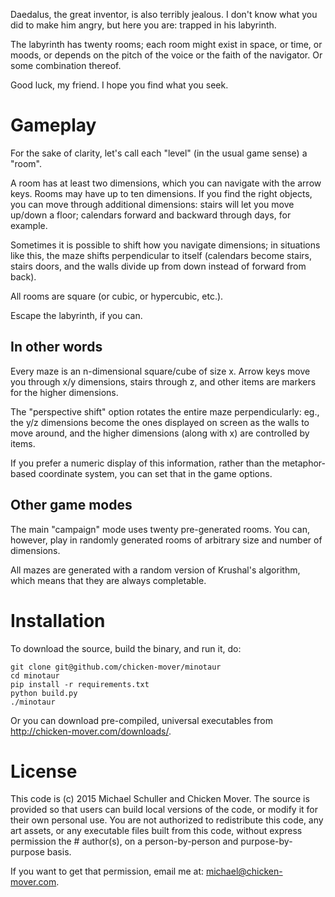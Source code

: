Daedalus, the great inventor, is also terribly jealous. I don't know what you
did to make him angry, but here you are: trapped in his labyrinth.

The labyrinth has twenty rooms; each room might exist in space, or time, or 
moods, or depends on the pitch of the voice or the faith of the navigator. Or
some combination thereof.

Good luck, my friend. I hope you find what you seek.

# Gameplay

For the sake of clarity, let's call each "level" (in the usual game sense) a
"room".

A room has at least two dimensions, which you can navigate with the arrow keys.
Rooms may have up to ten dimensions. If you find the right objects, you can move
through additional dimensions: stairs will let you move up/down a floor; 
calendars forward and backward through days, for example.

Sometimes it is possible to shift how you navigate dimensions; in situations
like this, the maze shifts perpendicular to itself (calendars become stairs,
stairs doors, and the walls divide up from down instead of forward from back).

All rooms are square (or cubic, or hypercubic, etc.).

Escape the labyrinth, if you can.

## In other words

Every maze is an n-dimensional square/cube of size x. Arrow keys move you
through x/y dimensions, stairs through z, and other items are markers for the
higher dimensions.

The "perspective shift" option rotates the entire maze perpendicularly: eg., the
y/z dimensions become the ones displayed on screen as the walls to move around,
and the higher dimensions (along with x) are controlled by items.

If you prefer a numeric display of this information, rather than the metaphor-
based coordinate system, you can set that in the game options.

## Other game modes

The main "campaign" mode uses twenty pre-generated rooms. You can, however, play
in randomly generated rooms of arbitrary size and number of dimensions.

All mazes are generated with a random version of Krushal's algorithm, which
means that they are always completable.

# Installation

To download the source, build the binary, and run it, do:
```
git clone git@github.com/chicken-mover/minotaur
cd minotaur
pip install -r requirements.txt
python build.py
./minotaur
```

Or you can download pre-compiled, universal executables from 
http://chicken-mover.com/downloads/.

# License

This code is (c) 2015 Michael Schuller and Chicken Mover. The source is provided
so that users can build local versions of the code, or modify it for their own
personal use. You are not authorized to redistribute this code, any art assets,
or any executable files built from this code, without express permission the #
author(s), on a person-by-person and purpose-by-purpose basis.

If you want to get that permission, email me at: michael@chicken-mover.com.
